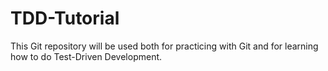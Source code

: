 # TDD-Tutorial
This Git repository will be used both for practicing with Git and for learning how to do Test-Driven Development.
